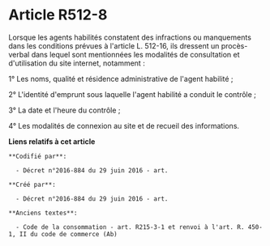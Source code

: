 # Article R512-8

Lorsque les agents habilités constatent des infractions ou manquements dans les conditions prévues à l'article L. 512-16, ils
dressent un procès-verbal dans lequel sont mentionnées les modalités de consultation et d'utilisation du site internet,
notamment :

1° Les noms, qualité et résidence administrative de l'agent habilité ;

2° L'identité d'emprunt sous laquelle l'agent habilité a conduit le contrôle ;

3° La date et l'heure du contrôle ;

4° Les modalités de connexion au site et de recueil des informations.

**Liens relatifs à cet article**

	**Codifié par**:

	  - Décret n°2016-884 du 29 juin 2016 - art.

	**Créé par**:

	  - Décret n°2016-884 du 29 juin 2016 - art.

	**Anciens textes**:

	  - Code de la consommation - art. R215-3-1 et renvoi à l'art. R. 450-1, II du code de commerce (Ab)
